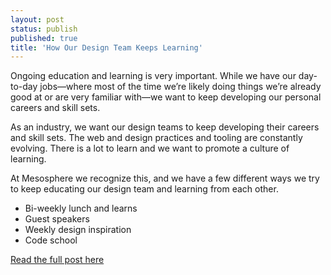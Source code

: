 ```yaml
---
layout: post
status: publish
published: true
title: 'How Our Design Team Keeps Learning'
---
```


Ongoing education and learning is very important. While we have our day-to-day jobs—where most of the time we’re likely doing things we’re already good at or are very familiar with—we want to keep developing our personal careers and skill sets.

As an industry, we want our design teams to keep developing their careers and skill sets. The web and design practices and tooling are constantly evolving. There is a lot to learn and we want to promote a culture of learning. 

At Mesosphere we recognize this, and we have a few different ways we try to keep educating our design team and learning from each other.

* Bi-weekly lunch and learns
* Guest speakers
* Weekly design inspiration
* Code school

<a href="https://mesosphere.com/blog/2016/09/30/keeping-design-team-sharp-lots-learning/" class="button">Read the full post here</a>

